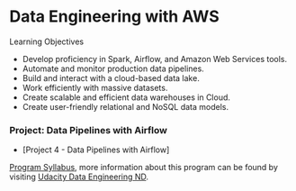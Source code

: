 # Data Engineering with AWS

Learning Objectives  

* Develop proficiency in Spark, Airflow, and Amazon Web Services tools.
* Automate and monitor production data pipelines.
* Build and interact with a cloud-based data lake.
* Work efficiently with massive datasets.
* Create scalable and efficient data warehouses in Cloud.
* Create user-friendly relational and NoSQL data models.


### Project: Data Pipelines with Airflow
* [Project 4 - Data Pipelines with Airflow]


[Program Syllabus](./Data%2BEngineering%2BNanodegree%2BProgram%2BSyllabus.pdf), more information about this program can be found by visiting [Udacity Data Engineering ND](https://www.udacity.com/course/data-engineer-nanodegree--nd027).
